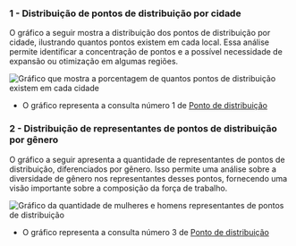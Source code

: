 ### 1 - Distribuição de pontos de distribuição por cidade
O gráfico a seguir mostra a distribuição dos pontos de distribuição por cidade, ilustrando quantos pontos existem em cada local. Essa análise permite identificar a concentração de pontos e a possível necessidade de expansão ou otimização em algumas regiões.

![Gráfico que mostra a porcentagem de quantos pontos de distribuição existem em cada cidade](../../../assets/gráficos/ponto-de-distribuicao-1.png)
* O gráfico representa a consulta número 1 de [Ponto de distribuição](ponto-de-distribuico.sql)


### 2 - Distribuição de representantes de pontos de distribuição por gênero
O gráfico a seguir apresenta a quantidade de representantes de pontos de distribuição, diferenciados por gênero. Isso permite uma análise sobre a diversidade de gênero nos representantes desses pontos, fornecendo uma visão importante sobre a composição da força de trabalho.

![Gráfico da quantidade de mulheres e homens representantes de pontos de distribuição](../../../assets/gráficos/ponto-de-distribuicao-2.png)
* O gráfico representa a consulta número 3 de [Ponto de distribuição](ponto-de-distribuico.sql)
